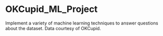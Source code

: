 # OKCupid_ML_Project
 Implement a variety of machine learning techniques to answer questions about the dataset. Data courtesy of OKCupid. 
